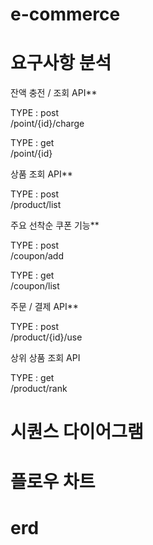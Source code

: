 # e-commerce


# 요구사항 분석

잔액 충전 / 조회 API**

TYPE : post <br>
/point/{id}/charge


TYPE : get <br>
/point/{id}

상품 조회 API**

TYPE : post <br>
/product/list


주요 선착순 쿠폰 기능**

TYPE : post <br>
/coupon/add

TYPE : get <br>
/coupon/list


주문 / 결제 API**

TYPE : post <br>
/product/{id}/use


상위 상품 조회 API

TYPE : get <br>
/product/rank



# 시퀀스 다이어그램 

# 플로우 차트

# erd


